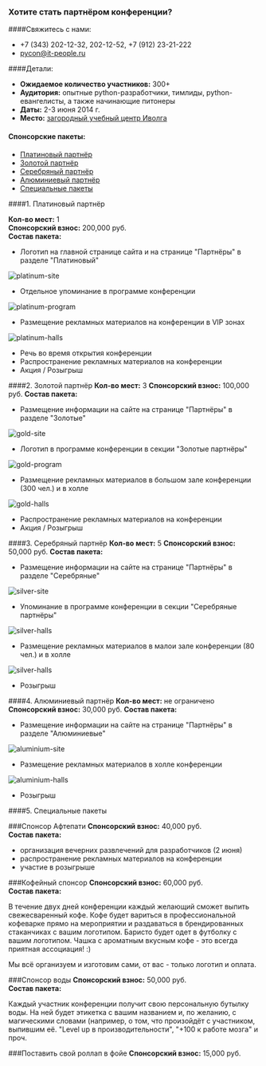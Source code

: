### Хотите стать партнёром конференции? 


####Свяжитесь с нами:
* +7 (343) 202-12-32, 202-12-52, +7 (912) 23-21-222
* [pycon@it-people.ru](pycon@it-people.ru)

####Детали:
* <b>Ожидаемое количество участников:</b> 300+
* <b>Аудитория:</b> опытные python-разработчики, тимлиды, python-евангелисты, а также начинающие питонеры
* <b>Даты:</b> 2-3 июня 2014 г.
* <b>Место:</b> [загородный учебный центр Иволга](http://www.ivolga-ural.ru/)

#### Спонсорские пакеты:
* [Платиновый партнёр](#platina)
* [Золотой партнёр](#gold)
* [Серебряный партнёр](#silver)
* [Алюминиевый партнёр](#aluminium)
* [Специальные пакеты](#special)

<a name="platina"/>
####1. Платиновый партнёр

<b>Кол-во мест:</b> 1  
<b>Спонсорский взнос:</b> 200,000 руб.  
<b>Состав пакета:</b>

* Логотип на главной странице сайта и на странице "Партнёры" в разделе "Платиновый"

![platinum-site](http://dropbucket.ru/pyconru14/platinum-site)

* Отдельное упоминание в программе конференции

![platinum-program](http://dropbucket.ru/pyconru14/platinum-program)

* Размещение рекламных материалов на конференции в VIP зонах

![platinum-halls](http://dropbucket.ru/pyconru/platinum-halls)

* Речь во время открытия конференции
* Распространение рекламных материалов на конференции
* Акция / Розыгрыш

<a name="gold"/>
####2. Золотой партнёр
<b>Кол-во мест:</b> 3	
<b>Спонсорский взнос:</b> 100,000 руб.	
<b>Состав пакета:</b>

* Размещение информации на сайте на странице "Партнёры" в разделе "Золотые"

![gold-site](http://dropbucket.ru/pyconru14/gold-site)

* Логотип в программе конференции в секции "Золотые партнёры"

![gold-program](http://dropbucket.ru/pyconru14/gold-program)

* Размещение рекламных материалов в большом зале конференции (300 чел.) и в холле

![gold-halls](http://dropbucket.ru/pyconru/gold-halls)

* Распространение рекламных материалов на конференции
* Акция / Розыгрыш

<a name="silver"/>
####3. Серебряный партнёр
<b>Кол-во мест:</b> 5	
<b>Спонсорский взнос:</b> 50,000 руб.	
<b>Состав пакета:</b>

* Размещение информации на сайте на странице "Партнёры" в разделе "Серебряные"

![silver-site](http://dropbucket.ru/pyconru14/silver-site)

* Упоминание в программе конференции в секции "Серебряные партнёры"

![silver-halls](http://dropbucket.ru/puconru14/silver-program)

* Размещение рекламных материалов в малои зале конференции (80 чел.) и в холле

![silver-halls](http://dropbucket.ru/pyconru/silver-halls)

* Розыгрыш

<a name="aluminium"/>
####4. Алюминиевый партнёр
<b>Кол-во мест:</b> не ограничено	
<b>Спонсорский взнос:</b> 30,000 руб.	
<b>Состав пакета:</b>

* Размещение информации на сайте на странице "Партнёры" в разделе "Алюминиевые"

![aluminium-site](http://dropbucket.ru/pyconru14/aluminium-site)

* Размещение рекламных материалов в холле конференции

![aluminium-halls](http://dropbucket.ru/pyconru/aluminium-halls)

* Розыгрыш

<a name="special"/>
####5. Специальные пакеты 

###Спонсор Афтепати
<b>Спонсорский взнос:</b> 40,000 руб.	
<b>Состав пакета:</b>

* организация вечерних развлечений для разработчиков (2 июня)
* распространение рекламных материалов на конференции
* участие в розыгрыше

###Кофейный спонсор 
<b>Спонсорский взнос:</b> 60,000 руб.	
<b>Состав пакета:</b>

В течение двух дней конференции каждый желающий сможет выпить свежесваренный кофе. Кофе будет вариться в профессиональной кофеварке прямо на мероприятии и раздаваться в брендированных стаканчиках с вашим логотипом. Баристо будет одет в футболку с вашим логотипом. Чашка с ароматным вкусным кофе - это всегда приятная ассоциация! :)

Мы всё организуем и изготовим сами, от вас - только логотип и оплата. 

###Спонсор воды
<b>Спонсорский взнос:</b> 50,000 руб.	
<b>Состав пакета:</b>

Каждый участник конференции получит свою персональную бутылку воды. На ней будет этикетка с вашим названием и, по желанию, с магическими словами (например, о том, что произойдёт с участником, выпившим её. "Level up в производительности", "+100 к работе мозга" и проч.
 
###Поставить свой роллап в фойе
<b>Спонсорский взнос:</b> 15,000 руб.	
